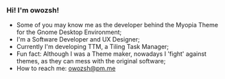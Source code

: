 ### Hi! I'm owozsh!

- Some of you may know me as the developer behind the Myopia Theme for the Gnome Desktop Environment;
- I'm a Software Developer and UX Designer;
- Currently I'm developing TTM, a Tiling Task Manager;
- Fun fact: Although I was a Theme maker, nowadays I 'fight' against themes, as they can mess with the original software;
- How to reach me: owozsh@pm.me
